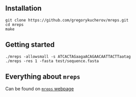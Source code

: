 ## Installation
```
git clone https://github.com/gregorykucherov/mreps.git
cd mreps
make
```
## Getting started
```
./mreps -allowsmall -s ATCACTAGaagaACAGAACAATTACTTaatag
./mreps -res 1 -fasta test/sequence.fasta
```
## Everything about `mreps`
Can be found on [`mreps` webpage](http://mreps.univ-mlv.fr/)
